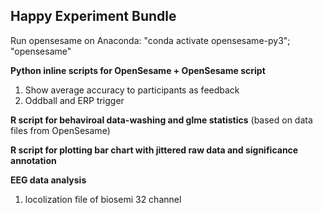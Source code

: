 ## Happy Experiment Bundle

Run opensesame on Anaconda: 
"conda activate opensesame-py3";
"opensesame"

**Python inline scripts for OpenSesame + OpenSesame script**
  1. Show average accuracy to participants as feedback
  2. Oddball and ERP trigger
  
**R script for behaviroal data-washing and glme statistics**
(based on data files from OpenSesame)
  
**R script for plotting bar chart with jittered raw data and significance annotation**
  
  
**EEG data analysis**
  1. locolization file of biosemi 32 channel
 
